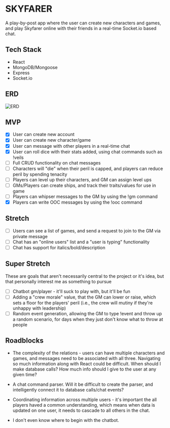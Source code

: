# SKYFARER

A play-by-post app where the user can create new characters and games, and play Skyfarer online with their friends in a real-time Socket.io based chat.

## Tech Stack

* React
* MongoDB/Mongoose
* Express
* Socket.io

## ERD

![ERD](hhtps://github.com/ElyssaW/skyfarer-client/blob/main/public/erd.png?raw=true)

## MVP

- [x] User can create new account
- [x] User can create new character/game
- [x] User can message with other players in a real-time chat
- [x] User can roll dice with their stats added, using chat commands such as !veils
- [ ] Full CRUD functionality on chat messages
- [ ] Characters will "die" when their peril is capped, and players can reduce peril by spending tenacity
- [ ] Players can level up their characters, and GM can assign level ups
- [ ] GMs/Players can create ships, and track their traits/values for use in game
- [ ] Players can whipser messages to the GM by using the !gm command
- [x] Players can write OOC messages by using the !ooc command

## Stretch

- [ ] Users can see a list of games, and send a request to join to the GM via private message
- [ ] Chat has an "online users" list and a "user is typing" functionality
- [ ] Chat has support for italics/bold/description

## Super Stretch
These are goals that aren't necessarily central to the project or it's idea, but that personally interest me as something to pursue

- [ ] Chatbot gm/player - it'll suck to play with, but it'll be fun
- [ ] Adding a "crew morale" value, that the GM can lower or raise, which sets a floor for the players' peril (i.e., the crew will mutiny if they're unhappy with leadership)
- [ ] Random event generation, allowing the GM to type !event and throw up a random scenario, for days when they just don't know what to throw at people

## Roadblocks

* The complexity of the relations - users can have multiple characters and games, and messages need to be associated with all three. Navigating so much information along with React could be difficult. When should I make database calls? How much info should I give to the user at any given time?

* A chat command parser. Will it be difficult to create the parser, and intelligently connect it to database calls/chat events?

* Coordinating information across multiple users - it's important the all players haved a common understanding, which means when data is updated on one user, it needs to cascade to all others in the chat.

* I don't even know where to begin with the chatbot.